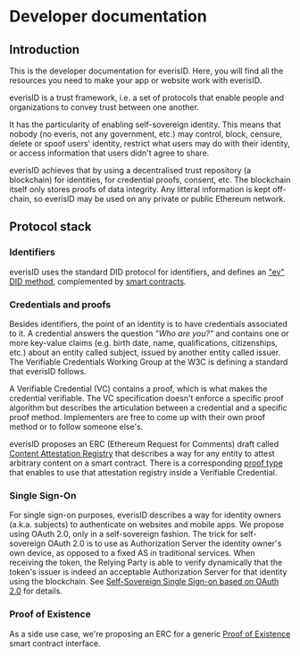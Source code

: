 # Developer documentation

## Introduction

This is the developer documentation for everisID. Here, you will find all the resources you need to make your app or website work with everisID.

everisID is a trust framework, i.e. a set of protocols that enable people and organizations to convey trust between one another.

It has the particularity of enabling self-sovereign identity. This means that nobody (no everis, not any government, etc.) may control, block, censure, delete or spoof users' identity, restrict what users may do with their identity, or access information that users didn't agree to share.

everisID achieves that by using a decentralised trust repository (a blockchain) for identities, for credential proofs, consent, etc. The blockchain itself only stores proofs of data integrity. Any litteral information is kept off-chain, so everisID may be used on any private or public Ethereum network.

## Protocol stack

### Identifiers
everisID uses the standard DID protocol for identifiers, and defines an ["ev" DID method](spec/did-method-everisid.md), complemented by [smart contracts](spec/eip-proxy-id-contracts.md).

### Credentials and proofs

Besides identifiers, the point of an identity is to have credentials associated to it. A credential answers the question *"Who are you?"* and contains one or more key-value claims (e.g. birth date, name, qualifications, citizenships, etc.) about an entity called subject, issued by another entity called issuer. The Verifiable Credentials Working Group at the W3C is defining a standard that everisID follows.

A Verifiable Credential (VC) contains a proof, which is what makes the credential verifiable. The VC specification doesn't enforce a specific proof algorithm but describes the articulation between a credential and a specific proof method. Implementers are free to come up with their own proof method or to follow someone else's.

everisID proposes an ERC (Ethereum Request for Comments) draft called [Content Attestation Registry](spec/eip-content-attestation-registry.md) that describes a way for any entity to attest arbitrary content on a smart contract. There is a corresponding [proof type](spec/attestation-registry-proof-type.md) that enables to use that attestation registry inside a Verifiable Credential.

### Single Sign-On

For single sign-on purposes, everisID describes a way for identity owners (a.k.a. subjects) to authenticate on websites and mobile apps. We propose using OAuth 2.0, only in a self-sovereign fashion. The trick for self-sovereign OAuth 2.0 is to use as Authorization Server the identity owner's own device, as opposed to a fixed AS in traditional services. When receiving the token, the Relying Party is able to verify dynamically that the token's issuer is indeed an acceptable Authorization Server for that identity using the blockchain. See [Self-Sovereign Single Sign-on based on OAuth 2.0](SSO.md) for details.

### Proof of Existence

As a side use case, we're proposing an ERC for a generic [Proof of Existence](spec/eip-proof-of-existence.md) smart contract interface.